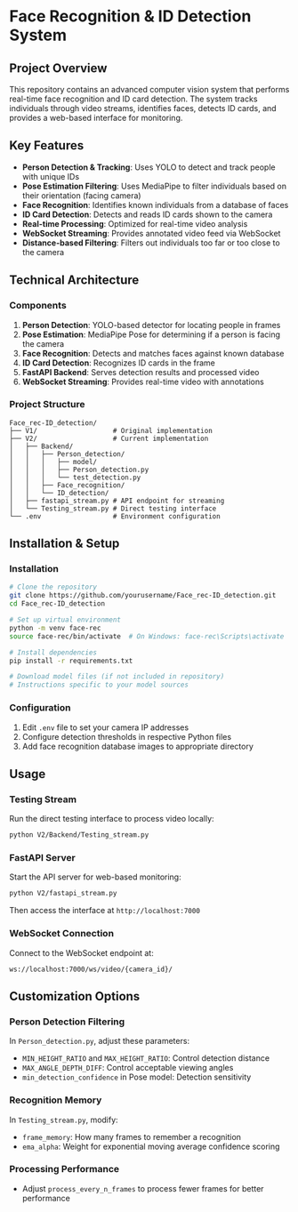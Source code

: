 # Face Recognition & ID Detection System

## Project Overview

This repository contains an advanced computer vision system that performs real-time face recognition and ID card detection. The system tracks individuals through video streams, identifies faces, detects ID cards, and provides a web-based interface for monitoring.

## Key Features

- **Person Detection & Tracking**: Uses YOLO to detect and track people with unique IDs
- **Pose Estimation Filtering**: Uses MediaPipe to filter individuals based on their orientation (facing camera)
- **Face Recognition**: Identifies known individuals from a database of faces
- **ID Card Detection**: Detects and reads ID cards shown to the camera
- **Real-time Processing**: Optimized for real-time video analysis
- **WebSocket Streaming**: Provides annotated video feed via WebSocket
- **Distance-based Filtering**: Filters out individuals too far or too close to the camera

## Technical Architecture

### Components

1. **Person Detection**: YOLO-based detector for locating people in frames
2. **Pose Estimation**: MediaPipe Pose for determining if a person is facing the camera
3. **Face Recognition**: Detects and matches faces against known database
4. **ID Card Detection**: Recognizes ID cards in the frame
5. **FastAPI Backend**: Serves detection results and processed video
6. **WebSocket Streaming**: Provides real-time video with annotations

### Project Structure

```
Face_rec-ID_detection/
├── V1/                   # Original implementation
├── V2/                   # Current implementation
│   ├── Backend/
│   │   ├── Person_detection/
│   │   │   ├── model/
│   │   │   ├── Person_detection.py
│   │   │   └── test_detection.py
│   │   ├── Face_recognition/
│   │   └── ID_detection/
│   ├── fastapi_stream.py # API endpoint for streaming
│   └── Testing_stream.py # Direct testing interface
└── .env                  # Environment configuration
```

## Installation & Setup

### Installation

```bash
# Clone the repository
git clone https://github.com/yourusername/Face_rec-ID_detection.git
cd Face_rec-ID_detection

# Set up virtual environment
python -m venv face-rec
source face-rec/bin/activate  # On Windows: face-rec\Scripts\activate

# Install dependencies
pip install -r requirements.txt

# Download model files (if not included in repository)
# Instructions specific to your model sources
```

### Configuration

1. Edit `.env` file to set your camera IP addresses
2. Configure detection thresholds in respective Python files
3. Add face recognition database images to appropriate directory

## Usage

### Testing Stream

Run the direct testing interface to process video locally:

```bash
python V2/Backend/Testing_stream.py
```

### FastAPI Server

Start the API server for web-based monitoring:

```bash
python V2/fastapi_stream.py
```

Then access the interface at `http://localhost:7000`

### WebSocket Connection

Connect to the WebSocket endpoint at:

```
ws://localhost:7000/ws/video/{camera_id}/
```

## Customization Options

### Person Detection Filtering

In `Person_detection.py`, adjust these parameters:

- `MIN_HEIGHT_RATIO` and `MAX_HEIGHT_RATIO`: Control detection distance
- `MAX_ANGLE_DEPTH_DIFF`: Control acceptable viewing angles
- `min_detection_confidence` in Pose model: Detection sensitivity

### Recognition Memory

In `Testing_stream.py`, modify:

- `frame_memory`: How many frames to remember a recognition
- `ema_alpha`: Weight for exponential moving average confidence scoring

### Processing Performance

- Adjust `process_every_n_frames` to process fewer frames for better performance
